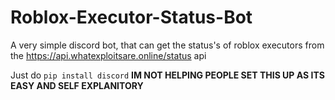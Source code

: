 # Roblox-Executor-Status-Bot
A very simple discord bot, that can get the status's of roblox executors from the https://api.whatexploitsare.online/status api

Just do `pip install discord` **IM NOT HELPING PEOPLE SET THIS UP AS ITS EASY AND SELF EXPLANITORY**
